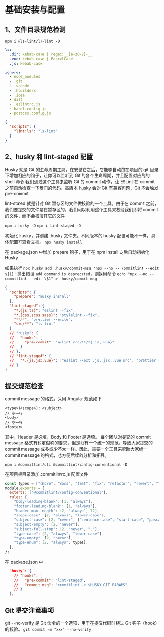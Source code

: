 # 基础安装与配置

## 1、文件目录规范检测

`npm i @ls-lint/ls-lint -D`

```yml
ls:
  .dir: kebab-case | regex:__[a-z0-9]+__
  .vue: kebab-case | PascalCase
  .js: kebab-case

ignore:
  - node_modules
  - .git
  - .vscode
  - .hbuilderx
  - .idea
  - dist
  - .eslintrc.js
  - babel.config.js
  - postcss.config.js
```

```json
{
  "scripts": {
    "lint:ls": "ls-lint"
  }
}
```

## 2、husky 和 lint-staged 配置

Husky 就是 Git 的生命周期工具，在安装它之后，它能够自动的在项目的.git 目录下增加相应的钩子，让你可以监听到 Git 的各个生命周期，并且配置对应的的 shell 命令
我们通过这个工具来监听 Git 的 commit 动作，让 ESLint 在 commit 之前自动检查一下我们的代码。高版本 husky 会对 Git 有兼容问题，Git 不会触发 pre-commit

lint-stated 就是针对 Git 暂存区的文件做校验的一个工具。由于在 commit 之前，我们要提交的文件是在暂存区的，我们可以利用这个工具来校验我们即将 commit 的文件，而不会校验其它的文件

`npm i husky -D`
`npm i lint-staged -D`

初始化 husky，并创建 .husky 文件夹。不同版本的 husky 配置可能不一样，具体配置可查看文档。
`npx husky install`

在 package.json 中增加 prepare 钩子，用于在 npm install 之后自动初始化 Husky

如果执行 `npx husky add .husky/commit-msg 'npx --no -- commitlint --edit ${1}'` 抛出错误 `add command is deprecated`，则换用命令
`echo "npx --no -- commitlint --edit \$1" > .husky/commit-msg`

```json
{
  "scripts": {
    "prepare": "husky install"
  },
  "lint-staged": {
    "*.{js,ts}": "eslint --fix",
    "*.{css,scss,sass}": "stylelint --fix",
    "**/*": "prettier --write",
    "src/**": "ls-lint"
  }
  // "husky": {
  //   "hooks": {
  //     "pre-commit": "eslint src/**/*{.js,.vue}"
  //   }
  // },
  // "lint-staged": {
  //   "*.{js,jsx,vue}": ["eslint --ext .js,.jsx,.vue src", "prettier --write ./src"]
  // }
}
```

## 提交规范检查

commit message 的格式，采用 Angular 规范如下

```
<type>(<scope>): <subject>
// 空一行
<body>
// 空一行
<footer>
```

其中，Header 是必填，Body 和 Footer 是选填。
每个团队对提交的 commit message 格式有约定俗称的要求，但是没有一个统一的规范，导致大家提交的 commit message 或多或少不太一样。因此，需要一个工具来帮助大家统一 commit message 的格式，也方便后续的分析和拓展。

`npm i @commitlint/cli @commitlint/config-conventional -D`

在项目根目录添加.commitlintrc.js 配置文件

```js
const types = ["chore", "docs", "feat", "fix", "refactor", "revert", "test"];
module.exports = {
  extents: ["@commitlint/config-conventional"],
  rules: {
    "body-leading-blank": [1, "always"],
    "footer-leading-blank": [1, "always"],
    "header-max-length": [2, "always", 72],
    "scope-case": [2, "always", "lower-case"],
    "subject-case": [2, "never", ["sentence-case", "start-case", "pascal-case", "upper-case"]],
    "subject-empty": [2, "never"],
    "subject-full-stop": [2, "never", "."],
    "type-case": [2, "always", "lower-case"],
    "type-empty": [2, "never"],
    "type-enum": [2, "always", types],
  },
};
```

在 package.json 中

```json
  "husky": {
    // "hooks": {
    //   "pre-commit": "lint-staged",
    //   "commit-msg": "commitlint -e $HUSKY_GIT_PARAMS"
    // }
  },
```

## Git 提交注意事项

git --no-verify 是 Git 命令的一个选项，用于在提交代码时绕过 Git 钩子（hook）的校验。
`git commit -m "xxx" --no-verify`
